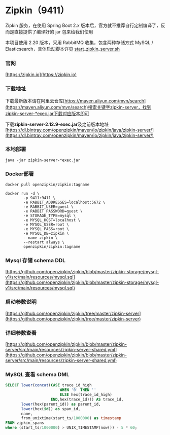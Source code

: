 # Zipkin（9411）

Zipkin 服务，在使用 Spring Boot 2.x 版本后，官方就不推荐自行定制编译了，反而是直接提供了编译好的 jar 包来给我们使用

本项目使用 2.20 版本，采用 RabbitMQ 收集，包含两种存储方式 MySQL / Elasticsearch，具体启动脚本详见 [start_zipkin_server.sh](https://github.com/micyo202/lion/blob/master/zipkin/start_zipkin.sh)

### 官网
[https://zipkin.io](https://zipkin.io)

### 下载地址
下载最新版本请在阿里云仓库[https://maven.aliyun.com/mvn/search](https://maven.aliyun.com/mvn/search)搜索关键字zipkin-server，找到zipkin-server-*exec.jar下载对应版本即可

下载**zipkin-server-2.12.9-exec.jar**及之前版本地址
[https://dl.bintray.com/openzipkin/maven/io/zipkin/java/zipkin-server/](https://dl.bintray.com/openzipkin/maven/io/zipkin/java/zipkin-server/)

### 本地部署

```shell script
java -jar zipkin-server-*exec.jar
```

### Docker部署

```shell script
docker pull openzipkin/zipkin:tagname
```

```shell script
docker run -d \
        -p 9411:9411 \
        -e RABBIT_ADDRESSES=localhost:5672 \
        -e RABBIT_USER=guest \
        -e RABBIT_PASSWORD=guest \
        -e STORAGE_TYPE=mysql \
        -e MYSQL_HOST=localhost \
        -e MYSQL_USER=root \
        -e MYSQL_PASS=root \
        -e MYSQL_DB=zipkin \
        --name zipkin \
        --restart always \
        openzipkin/zipkin:tagname
```

### Mysql 存储 schema DDL
[https://github.com/openzipkin/zipkin/blob/master/zipkin-storage/mysql-v1/src/main/resources/mysql.sql](https://github.com/openzipkin/zipkin/blob/master/zipkin-storage/mysql-v1/src/main/resources/mysql.sql)

### 启动参数说明
[https://github.com/openzipkin/zipkin/tree/master/zipkin-server](https://github.com/openzipkin/zipkin/tree/master/zipkin-server)

### 详细参数查看
[https://github.com/openzipkin/zipkin/blob/master/zipkin-server/src/main/resources/zipkin-server-shared.yml](https://github.com/openzipkin/zipkin/blob/master/zipkin-server/src/main/resources/zipkin-server-shared.yml)

### MySQL 查看 schema DML
```sql
SELECT lower(concat(CASE trace_id_high
                        WHEN '0' THEN ''
                        ELSE hex(trace_id_high)
                    END,hex(trace_id))) AS trace_id,
       lower(hex(parent_id)) as parent_id,
       lower(hex(id)) as span_id,
       name,
       from_unixtime(start_ts/1000000) as timestamp
FROM zipkin_spans
where (start_ts/1000000) > UNIX_TIMESTAMP(now()) - 5 * 60;
```